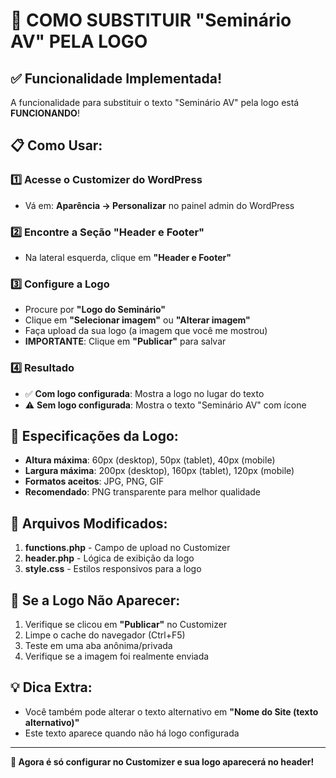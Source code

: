# 🎯 COMO SUBSTITUIR "Seminário AV" PELA LOGO

## ✅ Funcionalidade Implementada!

A funcionalidade para substituir o texto "Seminário AV" pela logo está **FUNCIONANDO**! 

## 📋 Como Usar:

### 1️⃣ **Acesse o Customizer do WordPress**
- Vá em: **Aparência → Personalizar** no painel admin do WordPress

### 2️⃣ **Encontre a Seção "Header e Footer"**
- Na lateral esquerda, clique em **"Header e Footer"**

### 3️⃣ **Configure a Logo**
- Procure por **"Logo do Seminário"**
- Clique em **"Selecionar imagem"** ou **"Alterar imagem"**
- Faça upload da sua logo (a imagem que você me mostrou)
- **IMPORTANTE**: Clique em **"Publicar"** para salvar

### 4️⃣ **Resultado**
- ✅ **Com logo configurada**: Mostra a logo no lugar do texto
- ⚠️ **Sem logo configurada**: Mostra o texto "Seminário AV" com ícone

## 🎨 Especificações da Logo:

- **Altura máxima**: 60px (desktop), 50px (tablet), 40px (mobile)
- **Largura máxima**: 200px (desktop), 160px (tablet), 120px (mobile)
- **Formatos aceitos**: JPG, PNG, GIF
- **Recomendado**: PNG transparente para melhor qualidade

## 🔧 Arquivos Modificados:

1. **functions.php** - Campo de upload no Customizer
2. **header.php** - Lógica de exibição da logo
3. **style.css** - Estilos responsivos para a logo

## 🐛 Se a Logo Não Aparecer:

1. Verifique se clicou em **"Publicar"** no Customizer
2. Limpe o cache do navegador (Ctrl+F5)
3. Teste em uma aba anônima/privada
4. Verifique se a imagem foi realmente enviada

## 💡 Dica Extra:

- Você também pode alterar o texto alternativo em **"Nome do Site (texto alternativo)"**
- Este texto aparece quando não há logo configurada

---

**🚀 Agora é só configurar no Customizer e sua logo aparecerá no header!**